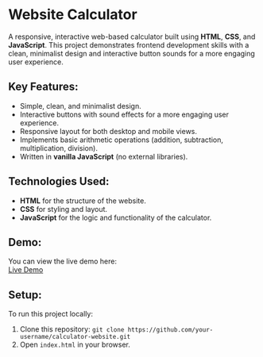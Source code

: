 # Website Calculator

A responsive, interactive web-based calculator built using **HTML**, **CSS**, and **JavaScript**. This project demonstrates frontend development skills with a clean, minimalist design and interactive button sounds for a more engaging user experience.

## Key Features:
- Simple, clean, and minimalist design.
- Interactive buttons with sound effects for a more engaging user experience.
- Responsive layout for both desktop and mobile views.
- Implements basic arithmetic operations (addition, subtraction, multiplication, division).
- Written in **vanilla JavaScript** (no external libraries).

## Technologies Used:
- **HTML** for the structure of the website.
- **CSS** for styling and layout.
- **JavaScript** for the logic and functionality of the calculator.

## Demo:
You can view the live demo here:  
[Live Demo]([https://sufhaf.github.io/calculator-website/](https://sufhaf.github.io/calculator-website/)) 

## Setup:
To run this project locally:
1. Clone this repository: `git clone https://github.com/your-username/calculator-website.git`
2. Open `index.html` in your browser.

